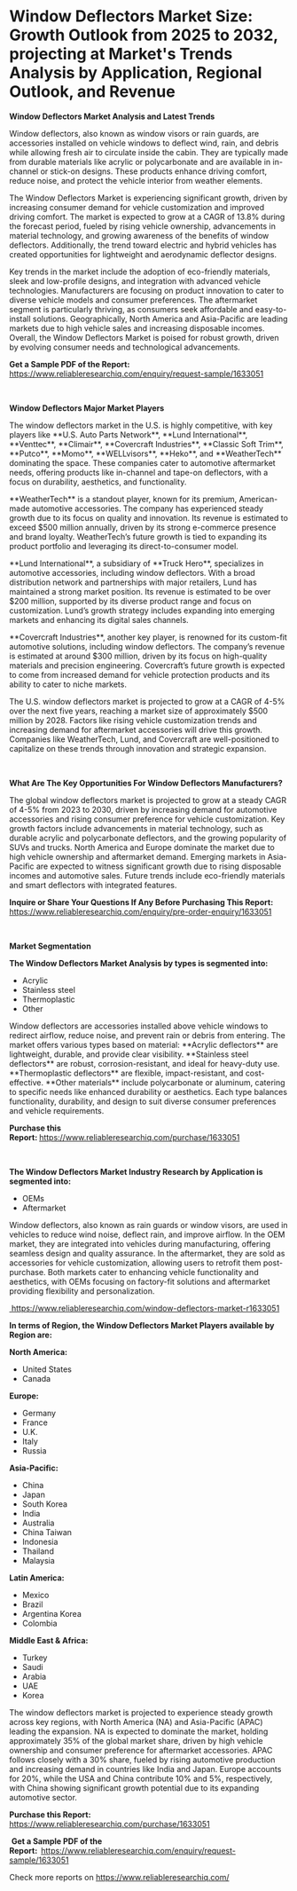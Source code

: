 <p><h1>Window Deflectors Market Size: Growth Outlook from 2025 to 2032, projecting at Market's Trends Analysis by Application, Regional Outlook, and Revenue</h1></p><p><strong>Window Deflectors Market Analysis and Latest Trends</strong></p>
<p><p>Window deflectors, also known as window visors or rain guards, are accessories installed on vehicle windows to deflect wind, rain, and debris while allowing fresh air to circulate inside the cabin. They are typically made from durable materials like acrylic or polycarbonate and are available in in-channel or stick-on designs. These products enhance driving comfort, reduce noise, and protect the vehicle interior from weather elements.</p><p>The Window Deflectors Market is experiencing significant growth, driven by increasing consumer demand for vehicle customization and improved driving comfort. The market is expected to grow at a CAGR of 13.8% during the forecast period, fueled by rising vehicle ownership, advancements in material technology, and growing awareness of the benefits of window deflectors. Additionally, the trend toward electric and hybrid vehicles has created opportunities for lightweight and aerodynamic deflector designs.</p><p>Key trends in the market include the adoption of eco-friendly materials, sleek and low-profile designs, and integration with advanced vehicle technologies. Manufacturers are focusing on product innovation to cater to diverse vehicle models and consumer preferences. The aftermarket segment is particularly thriving, as consumers seek affordable and easy-to-install solutions. Geographically, North America and Asia-Pacific are leading markets due to high vehicle sales and increasing disposable incomes. Overall, the Window Deflectors Market is poised for robust growth, driven by evolving consumer needs and technological advancements.</p></p>
<p><strong>Get a Sample PDF of the Report:&nbsp;</strong> <a href="https://www.reliableresearchiq.com/enquiry/request-sample/1633051?utm_campaign=120&utm_medium=2&utm_source=Github&utm_content=ia&utm_term=22012025&utm_id=window-deflectors">https://www.reliableresearchiq.com/enquiry/request-sample/1633051</a></p>
<p>&nbsp;</p>
<p><strong>Window Deflectors Major Market Players</strong></p>
<p><p>The window deflectors market in the U.S. is highly competitive, with key players like **U.S. Auto Parts Network**, **Lund International**, **Venttec**, **Climair**, **Covercraft Industries**, **Classic Soft Trim**, **Putco**, **Momo**, **WELLvisors**, **Heko**, and **WeatherTech** dominating the space. These companies cater to automotive aftermarket needs, offering products like in-channel and tape-on deflectors, with a focus on durability, aesthetics, and functionality.</p><p>**WeatherTech** is a standout player, known for its premium, American-made automotive accessories. The company has experienced steady growth due to its focus on quality and innovation. Its revenue is estimated to exceed $500 million annually, driven by its strong e-commerce presence and brand loyalty. WeatherTech’s future growth is tied to expanding its product portfolio and leveraging its direct-to-consumer model.</p><p>**Lund International**, a subsidiary of **Truck Hero**, specializes in automotive accessories, including window deflectors. With a broad distribution network and partnerships with major retailers, Lund has maintained a strong market position. Its revenue is estimated to be over $200 million, supported by its diverse product range and focus on customization. Lund’s growth strategy includes expanding into emerging markets and enhancing its digital sales channels.</p><p>**Covercraft Industries**, another key player, is renowned for its custom-fit automotive solutions, including window deflectors. The company’s revenue is estimated at around $300 million, driven by its focus on high-quality materials and precision engineering. Covercraft’s future growth is expected to come from increased demand for vehicle protection products and its ability to cater to niche markets.</p><p>The U.S. window deflectors market is projected to grow at a CAGR of 4-5% over the next five years, reaching a market size of approximately $500 million by 2028. Factors like rising vehicle customization trends and increasing demand for aftermarket accessories will drive this growth. Companies like WeatherTech, Lund, and Covercraft are well-positioned to capitalize on these trends through innovation and strategic expansion.</p></p>
<p>&nbsp;</p>
<p><strong>What Are The Key Opportunities For Window Deflectors Manufacturers?</strong></p>
<p><p>The global window deflectors market is projected to grow at a steady CAGR of 4-5% from 2023 to 2030, driven by increasing demand for automotive accessories and rising consumer preference for vehicle customization. Key growth factors include advancements in material technology, such as durable acrylic and polycarbonate deflectors, and the growing popularity of SUVs and trucks. North America and Europe dominate the market due to high vehicle ownership and aftermarket demand. Emerging markets in Asia-Pacific are expected to witness significant growth due to rising disposable incomes and automotive sales. Future trends include eco-friendly materials and smart deflectors with integrated features.</p></p>
<p><strong>Inquire or Share Your Questions If Any Before Purchasing This Report:</strong> <a href="https://www.reliableresearchiq.com/enquiry/pre-order-enquiry/1633051?utm_campaign=120&utm_medium=2&utm_source=Github&utm_content=ia&utm_term=22012025&utm_id=window-deflectors">https://www.reliableresearchiq.com/enquiry/pre-order-enquiry/1633051</a></p>
<p>&nbsp;</p>
<p><strong>Market Segmentation</strong></p>
<p><strong>The Window Deflectors Market Analysis by types is segmented into:</strong></p>
<p><ul><li>Acrylic</li><li>Stainless steel</li><li>Thermoplastic</li><li>Other</li></ul></p>
<p><p>Window deflectors are accessories installed above vehicle windows to redirect airflow, reduce noise, and prevent rain or debris from entering. The market offers various types based on material: **Acrylic deflectors** are lightweight, durable, and provide clear visibility. **Stainless steel deflectors** are robust, corrosion-resistant, and ideal for heavy-duty use. **Thermoplastic deflectors** are flexible, impact-resistant, and cost-effective. **Other materials** include polycarbonate or aluminum, catering to specific needs like enhanced durability or aesthetics. Each type balances functionality, durability, and design to suit diverse consumer preferences and vehicle requirements.</p></p>
<p><strong>Purchase this Report:&nbsp;</strong><a href="https://www.reliableresearchiq.com/purchase/1633051?utm_campaign=120&utm_medium=2&utm_source=Github&utm_content=ia&utm_term=22012025&utm_id=window-deflectors">https://www.reliableresearchiq.com/purchase/1633051</a></p>
<p>&nbsp;</p>
<p><strong>The Window Deflectors Market Industry Research by Application is segmented into:</strong></p>
<p><ul><li>OEMs</li><li>Aftermarket</li></ul></p>
<p><p>Window deflectors, also known as rain guards or window visors, are used in vehicles to reduce wind noise, deflect rain, and improve airflow. In the OEM market, they are integrated into vehicles during manufacturing, offering seamless design and quality assurance. In the aftermarket, they are sold as accessories for vehicle customization, allowing users to retrofit them post-purchase. Both markets cater to enhancing vehicle functionality and aesthetics, with OEMs focusing on factory-fit solutions and aftermarket providing flexibility and personalization.</p></p>
<p><a href="https://www.reliableresearchiq.com/window-deflectors-market-r1633051?utm_campaign=120&utm_medium=2&utm_source=Github&utm_content=ia&utm_term=22012025&utm_id=window-deflectors">&nbsp;https://www.reliableresearchiq.com/window-deflectors-market-r1633051</a></p>
<p><strong>In terms of Region, the Window Deflectors Market Players available by Region are:</strong></p>
<p>
    <p> <strong> North America: </strong>
        <ul>
            <li>United States</li>
            <li>Canada</li>
        </ul>
        </p> 
    <p> <strong> Europe: </strong>
        <ul>
            <li>Germany</li>
            <li>France</li>
            <li>U.K.</li>
            <li>Italy</li>
            <li>Russia</li>
        </ul>
        </p> 
    <p> <strong> Asia-Pacific: </strong>
        <ul>
            <li>China</li>
            <li>Japan</li>
            <li>South Korea</li>
            <li>India</li>
            <li>Australia</li>
            <li>China Taiwan</li>
            <li>Indonesia</li>
            <li>Thailand</li>
            <li>Malaysia</li>
        </ul>
        </p> 
    <p> <strong> Latin America: </strong>
        <ul>
            <li>Mexico</li>
            <li>Brazil</li>
            <li>Argentina Korea</li>
            <li>Colombia</li>
        </ul>
        </p> 
    <p> <strong> Middle East & Africa: </strong>
        <ul>
            <li>Turkey</li>
            <li>Saudi</li>
            <li>Arabia</li>
            <li>UAE</li>
            <li>Korea</li>
        </ul>
    </p>
    </p>
<p><p>The window deflectors market is projected to experience steady growth across key regions, with North America (NA) and Asia-Pacific (APAC) leading the expansion. NA is expected to dominate the market, holding approximately 35% of the global market share, driven by high vehicle ownership and consumer preference for aftermarket accessories. APAC follows closely with a 30% share, fueled by rising automotive production and increasing demand in countries like India and Japan. Europe accounts for 20%, while the USA and China contribute 10% and 5%, respectively, with China showing significant growth potential due to its expanding automotive sector.</p></p>
<p><strong>Purchase this Report: </strong><a href="https://www.reliableresearchiq.com/purchase/1633051?utm_campaign=120&utm_medium=2&utm_source=Github&utm_content=ia&utm_term=22012025&utm_id=window-deflectors">https://www.reliableresearchiq.com/purchase/1633051</a></p>
<p>&nbsp;<strong>Get a Sample PDF of the Report:&nbsp;&nbsp;</strong><a href="https://www.reliableresearchiq.com/enquiry/request-sample/1633051?utm_campaign=120&utm_medium=2&utm_source=Github&utm_content=ia&utm_term=22012025&utm_id=window-deflectors">https://www.reliableresearchiq.com/enquiry/request-sample/1633051</a></p>
<p><strong></strong></p>
<p>Check more reports on <a href="https://www.reliableresearchiq.com/?utm_campaign=120&utm_medium=2&utm_source=Github&utm_content=ia&utm_term=22012025&utm_id=window-deflectors">https://www.reliableresearchiq.com/</a></p>